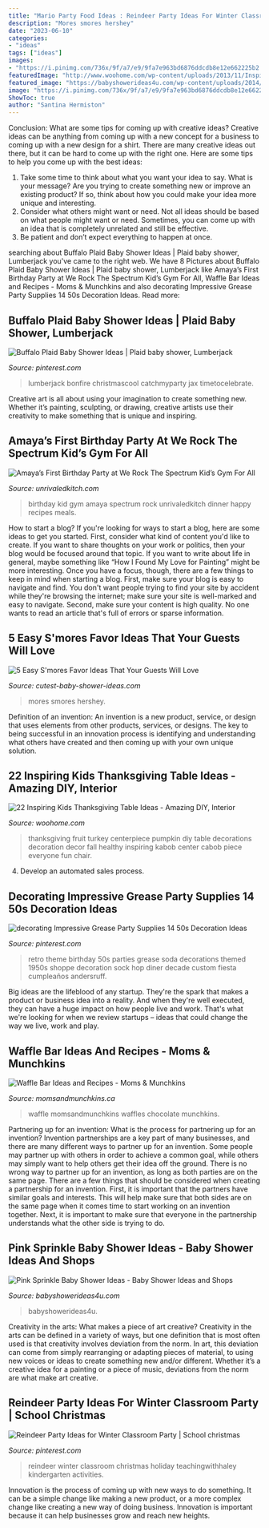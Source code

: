 ```yaml
---
title: "Mario Party Food Ideas : Reindeer Party Ideas For Winter Classroom Party"
description: "Mores smores hershey"
date: "2023-06-10"
categories:
- "ideas"
tags: ["ideas"]
images:
- "https://i.pinimg.com/736x/9f/a7/e9/9fa7e963bd6876ddcdb8e12e662225b2.jpg"
featuredImage: "http://www.woohome.com/wp-content/uploads/2013/11/Inspiring-Thanksgiving-Kids-Tables-4.jpg"
featured_image: "https://babyshowerideas4u.com/wp-content/uploads/2014/01/pink-7.jpg"
image: "https://i.pinimg.com/736x/9f/a7/e9/9fa7e963bd6876ddcdb8e12e662225b2.jpg"
ShowToc: true
author: "Santina Hermiston"
---
```



Conclusion: What are some tips for coming up with creative ideas?
Creative ideas can be anything from coming up with a new concept for a business to coming up with a new design for a shirt. There are many creative ideas out there, but it can be hard to come up with the right one. Here are some tips to help you come up with the best ideas: 
1) Take some time to think about what you want your idea to say. What is your message? Are you trying to create something new or improve an existing product? If so, think about how you could make your idea more unique and interesting. 
2) Consider what others might want or need. Not all ideas should be based on what people might want or need. Sometimes, you can come up with an idea that is completely unrelated and still be effective. 
3) Be patient and don’t expect everything to happen at once.

	

		
searching about Buffalo Plaid Baby Shower Ideas | Plaid baby shower, Lumberjack you've came to the right web. We have 8 Pictures about Buffalo Plaid Baby Shower Ideas | Plaid baby shower, Lumberjack like Amaya’s First Birthday Party at We Rock The Spectrum Kid’s Gym For All, Waffle Bar Ideas and Recipes - Moms &amp; Munchkins and also decorating Impressive Grease Party Supplies 14 50s Decoration Ideas. Read more:
		
    
## Buffalo Plaid Baby Shower Ideas | Plaid Baby Shower, Lumberjack

<img loading=lazy src="https://i.pinimg.com/736x/09/93/56/099356e4ac668b57a866a4f7aa1e3321.jpg" onerror="this.onerror=null;this.src='https://tse2.mm.bing.net/th?id=OIP.jkVoBKL3Z-LLiz9maLMEBgHaNJ&amp;pid=15.1';" alt="Buffalo Plaid Baby Shower Ideas | Plaid baby shower, Lumberjack">

_Source: pinterest.com_

>lumberjack bonfire christmascool catchmyparty jax timetocelebrate. 

	

Creative art is all about using your imagination to create something new. Whether it’s painting, sculpting, or drawing, creative artists use their creativity to make something that is unique and inspiring.

    
## Amaya’s First Birthday Party At We Rock The Spectrum Kid’s Gym For All

<img loading=lazy src="https://www.unrivaledkitch.com/wp-content/uploads/2014/09/001.jpg" onerror="this.onerror=null;this.src='https://tse1.mm.bing.net/th?id=OIP.gPf-OWg_ckRuAVrEEWBesgHaJ4&amp;pid=15.1';" alt="Amaya’s First Birthday Party at We Rock The Spectrum Kid’s Gym For All">

_Source: unrivaledkitch.com_

>birthday kid gym amaya spectrum rock unrivaledkitch dinner happy recipes meals. 

	

How to start a blog?
If you're looking for ways to start a blog, here are some ideas to get you started. First, consider what kind of content you'd like to create. If you want to share thoughts on your work or politics, then your blog would be focused around that topic. If you want to write about life in general, maybe something like “How I Found My Love for Painting” might be more interesting. Once you have a focus, though, there are a few things to keep in mind when starting a blog. First, make sure your blog is easy to navigate and find. You don't want people trying to find your site by accident while they're browsing the internet; make sure your site is well-marked and easy to navigate. Second, make sure your content is high quality. No one wants to read an article that's full of errors or sparse information.

    
## 5 Easy S&#039;mores Favor Ideas That Your Guests Will Love

<img loading=lazy src="https://www.cutest-baby-shower-ideas.com/images/smorefavorideas.jpg" onerror="this.onerror=null;this.src='https://tse1.mm.bing.net/th?id=OIP.tpjfFVCEv_hUk1uoXtVbTgHaNI&amp;pid=15.1';" alt="5 Easy S&#039;mores Favor Ideas That Your Guests Will Love">

_Source: cutest-baby-shower-ideas.com_

>mores smores hershey. 

	

Definition of an invention:
An invention is a new product, service, or design that uses elements from other products, services, or designs. The key to being successful in an innovation process is identifying and understanding what others have created and then coming up with your own unique solution.

    
## 22 Inspiring Kids Thanksgiving Table Ideas - Amazing DIY, Interior

<img loading=lazy src="http://www.woohome.com/wp-content/uploads/2013/11/Inspiring-Thanksgiving-Kids-Tables-4.jpg" onerror="this.onerror=null;this.src='https://tse1.mm.bing.net/th?id=OIP.XKAGHeiCcGiwmYp466UrmgHaLK&amp;pid=15.1';" alt="22 Inspiring Kids Thanksgiving Table Ideas - Amazing DIY, Interior">

_Source: woohome.com_

>thanksgiving fruit turkey centerpiece pumpkin diy table decorations decoration decor fall healthy inspiring kabob center cabob piece everyone fun chair. 

	

4. Develop an automated sales process.

    
## Decorating Impressive Grease Party Supplies 14 50s Decoration Ideas

<img loading=lazy src="https://i.pinimg.com/736x/9f/a7/e9/9fa7e963bd6876ddcdb8e12e662225b2.jpg" onerror="this.onerror=null;this.src='https://tse2.mm.bing.net/th?id=OIP.2EphkcEodIbNCCSUFW9XzwHaLH&amp;pid=15.1';" alt="decorating Impressive Grease Party Supplies 14 50s Decoration Ideas">

_Source: pinterest.com_

>retro theme birthday 50s parties grease soda decorations themed 1950s shoppe decoration sock hop diner decade custom fiesta cumpleaños andersruff. 

	

Big ideas are the lifeblood of any startup. They're the spark that makes a product or business idea into a reality. And when they're well executed, they can have a huge impact on how people live and work. That's what we're looking for when we review startups – ideas that could change the way we live, work and play.

    
## Waffle Bar Ideas And Recipes - Moms &amp; Munchkins

<img loading=lazy src="https://www.momsandmunchkins.ca/wp-content/uploads/2017/10/waffle-bar-3-683x1024.jpg" onerror="this.onerror=null;this.src='https://tse1.mm.bing.net/th?id=OIP.5J8qttnbF7Pq1DzCOH1BbQHaLG&amp;pid=15.1';" alt="Waffle Bar Ideas and Recipes - Moms &amp; Munchkins">

_Source: momsandmunchkins.ca_

>waffle momsandmunchkins waffles chocolate munchkins. 

	

Partnering up for an invention: What is the process for partnering up for an invention?
Invention partnerships are a key part of many businesses, and there are many different ways to partner up for an invention. Some people may partner up with others in order to achieve a common goal, while others may simply want to help others get their idea off the ground. There is no wrong way to partner up for an invention, as long as both parties are on the same page.
There are a few things that should be considered when creating a partnership for an invention. First, it is important that the partners have similar goals and interests. This will help make sure that both sides are on the same page when it comes time to start working on an invention together. Next, it is important to make sure that everyone in the partnership understands what the other side is trying to do.

    
## Pink Sprinkle Baby Shower Ideas - Baby Shower Ideas And Shops

<img loading=lazy src="https://babyshowerideas4u.com/wp-content/uploads/2014/01/pink-7.jpg" onerror="this.onerror=null;this.src='https://tse4.mm.bing.net/th?id=OIP.HqezZl1TLyukgiHpdVquKAHaLI&amp;pid=15.1';" alt="Pink Sprinkle Baby Shower Ideas - Baby Shower Ideas and Shops">

_Source: babyshowerideas4u.com_

>babyshowerideas4u. 

	

Creativity in the arts: What makes a piece of art creative?
Creativity in the arts can be defined in a variety of ways, but one definition that is most often used is that creativity involves deviation from the norm. In art, this deviation can come from simply rearranging or adapting pieces of material, to using new voices or ideas to create something new and/or different. Whether it’s a creative idea for a painting or a piece of music, deviations from the norm are what make art creative.

    
## Reindeer Party Ideas For Winter Classroom Party | School Christmas

<img loading=lazy src="https://i.pinimg.com/736x/34/35/9c/34359c52e171eb1ea52a62288d7b3630.jpg" onerror="this.onerror=null;this.src='https://tse3.mm.bing.net/th?id=OIP.YuJbIS8cNw-0iovUlRTRlQHaOp&amp;pid=15.1';" alt="Reindeer Party Ideas for Winter Classroom Party | School christmas">

_Source: pinterest.com_

>reindeer winter classroom christmas holiday teachingwithhaley kindergarten activities. 

	

Innovation is the process of coming up with new ways to do something. It can be a simple change like making a new product, or a more complex change like creating a new way of doing business. Innovation is important because it can help businesses grow and reach new heights.

